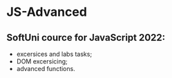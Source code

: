 # JS-Advanced
## SoftUni cource for JavaScript 2022:
- excersices and labs tasks;
- DOM excersicing;
- advanced functions.

